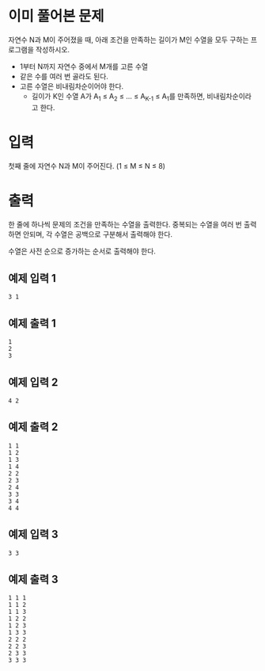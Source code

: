 이미 풀어본 문제
=============
자연수 N과 M이 주어졌을 때, 아래 조건을 만족하는 길이가 M인 수열을 모두 구하는 프로그램을 작성하시오.

- 1부터 N까지 자연수 중에서 M개를 고른 수열
- 같은 수를 여러 번 골라도 된다.
- 고른 수열은 비내림차순이어야 한다.
  - 길이가 K인 수열 A가 A<sub>1</sub> ≤ A<sub>2</sub> ≤ ... ≤ A<sub>K-1</sub> ≤ A<sub>1</sub>를 만족하면, 비내림차순이라고 한다.

입력
=============
첫째 줄에 자연수 N과 M이 주어진다. (1 ≤ M ≤ N ≤ 8)

출력
==========
한 줄에 하나씩 문제의 조건을 만족하는 수열을 출력한다. 중복되는 수열을 여러 번 출력하면 안되며, 각 수열은 공백으로 구분해서 출력해야 한다.

수열은 사전 순으로 증가하는 순서로 출력해야 한다.

예제 입력 1 
------------
```
3 1
```
예제 출력 1 
------------
```
1
2
3
```
예제 입력 2 
----------
```
4 2
```
예제 출력 2 
--------
```
1 1
1 2
1 3
1 4
2 2
2 3
2 4
3 3
3 4
4 4
```
예제 입력 3 
---------
```
3 3
```
예제 출력 3 
----------
```
1 1 1
1 1 2
1 1 3
1 2 2
1 2 3
1 3 3
2 2 2
2 2 3
2 3 3
3 3 3
```
